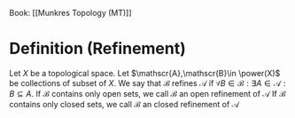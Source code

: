 Book: [[Munkres Topology (MT)]]
# Definition (Refinement)
Let $X$ be a topological space.
Let $\mathscr{A},\mathscr{B}\in \power(X)$ be collections of subset of $X$.
We say that $\mathscr{B}$ refines $\mathscr{A}$ if $\forall B\in \mathscr{B}:\exists A\in \mathscr{A}:B\subseteq A$.
If $\mathscr{B}$ contains only open sets, we call $\mathscr{B}$ an open refinement of $\mathscr{A}$
If $\mathscr{B}$ contains only closed sets, we call $\mathscr{B}$ an closed refinement of $\mathscr{A}$

